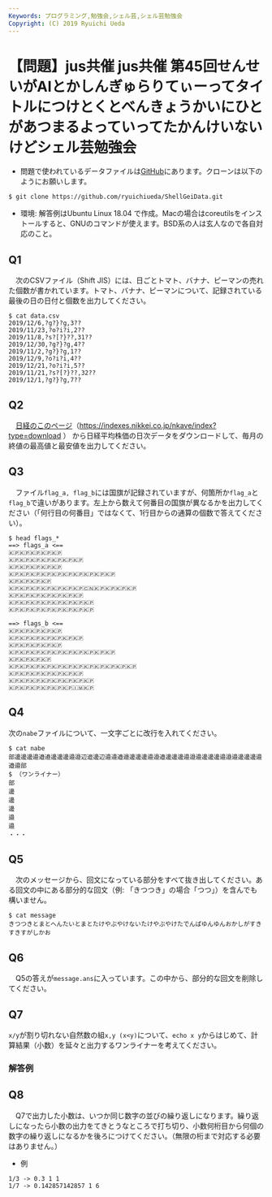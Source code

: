 ```yaml
---
Keywords: プログラミング,勉強会,シェル芸,シェル芸勉強会
Copyright: (C) 2019 Ryuichi Ueda
---
```


# 【問題】jus共催 jus共催 第45回せんせいがAIとかしんぎゅらりてぃーってタイトルにつけとくとべんきょうかいにひとがあつまるよっていってたかんけいないけどシェル芸勉強会

* 問題で使われているデータファイルは[GitHub](https://github.com/ryuichiueda/ShellGeiData/tree/master/vol.45)にあります。クローンは以下のようにお願いします。

```bash
$ git clone https://github.com/ryuichiueda/ShellGeiData.git
```


* 環境: 解答例はUbuntu Linux 18.04 で作成。Macの場合はcoreutilsをインストールすると、GNUのコマンドが使えます。BSD系の人は玄人なので各自対応のこと。

## Q1

　次のCSVファイル（Shift JIS）には、日ごとトマト、バナナ、ピーマンの売れた個数が書かれています。トマト、バナナ、ピーマンについて、記録されている最後の日の日付と個数を出力してください。

```
$ cat data.csv
2019/12/6,?g?}?g,3??
2019/11/23,?o?i?i,2??
2019/11/8,?s?[?}??,31??
2019/12/30,?g?}?g,4??
2019/11/2,?g?}?g,1??
2019/12/9,?o?i?i,4??
2019/12/21,?o?i?i,5??
2019/11/21,?s?[?}??,32??
2019/12/1,?g?}?g,7??
```

## Q2

　[日経のこのページ](https://indexes.nikkei.co.jp/nkave/index?type=download)（https://indexes.nikkei.co.jp/nkave/index?type=download ）
から日経平均株価の日次データをダウンロードして、毎月の終値の最高値と最安値を出力してください。


## Q3

　ファイル`flag_a, flag_b`には国旗が記録されていますが、何箇所か`flag_a`と`flag_b`で違いがあります。左上から数えて何番目の国旗が異なるかを出力してください（「何行目の何番目」ではなくて、1行目からの通算の個数で答えてください）。


```
$ head flags_*
==> flags_a <==
🇰🇵🇰🇵🇰🇵🇰🇵🇰🇵
🇰🇵🇰🇵🇰🇵🇰🇵🇰🇵🇰🇵🇰🇵
🇰🇵🇰🇵🇰🇵🇰🇵🇰🇵
🇰🇵🇰🇵🇰🇵🇰🇵🇰🇵🇰🇵🇰🇵🇰🇵🇰🇵🇰🇵
🇰🇵🇰🇵🇰🇵🇰🇵
🇰🇵🇰🇵🇰🇵🇰🇵🇰🇵🇰🇵🇰🇵🇨🇳🇰🇵🇰🇵🇰🇵🇰🇵
🇰🇵🇰🇵🇰🇵🇰🇵🇰🇵🇰🇵🇰🇵
🇰🇵🇰🇵🇰🇵🇰🇵🇰🇵🇰🇵🇰🇵🇰🇵
🇰🇵🇰🇵🇰🇵🇰🇵🇰🇵🇰🇵🇰🇵🇰🇵

==> flags_b <==
🇰🇵🇰🇵🇰🇵🇰🇵🇰🇵
🇰🇵🇰🇵🇰🇵🇰🇵🇰🇵🇰🇵🇰🇵
🇰🇵🇰🇵🇰🇵🇰🇵🇰🇵
🇰🇵🇰🇵🇰🇵🇰🇵🇰🇵🇰🇵🇰🇵🇰🇵🇰🇵🇰🇵
🇰🇵🇰🇵🇰🇵🇰🇵
🇰🇵🇰🇵🇰🇵🇰🇵🇰🇵🇰🇵🇰🇵🇰🇵🇰🇵🇰🇵🇰🇵🇰🇵
🇰🇵🇰🇵🇰🇵🇰🇵🇰🇵🇰🇵🇰🇵
🇰🇵🇰🇵🇰🇵🇰🇵🇰🇵🇰🇵🇰🇵🇰🇵
🇰🇵🇰🇵🇰🇵🇰🇵🇰🇵🇰🇵🇮🇲🇰🇵
```

## Q4 

 次の`nabe`ファイルについて、一文字ごとに改行を入れてください。

```
$ cat nabe
部邊邊󠄓邊󠄓邉邉󠄊邉󠄂邊邊󠄓邊󠄓邉邉󠄆辺邉󠄄邊辺󠄀邉邉󠄈邉󠄊邉󠄌邊邊󠄓邊󠄓邉邉󠄆邉󠄊邊邊󠄓邊󠄓邉邉󠄆邉󠄘邊邊󠄓邊󠄓邉邉󠄆邉󠄕邊邊󠄓邊󠄓邉邉󠄊邉󠄓部
$ （ワンライナー）
部
邊
邊
邊
邉
邉
・・・
```

## Q5

　次のメッセージから、回文になっている部分をすべて抜き出してください。ある回文の中にある部分的な回文（例: 「きつつき」の場合「つつ」）を含んでも構いません。

```
$ cat message
きつつきとまとへんたいとまとたけやぶやけないたけやぶやけたでんぱゆんゆんおかしがすきすきすがしかお
```

## Q6

　Q5の答えが`message.ans`に入っています。この中から、部分的な回文を削除してください。



## Q7

`x/y`が割り切れない自然数の組`x,y (x<y)`について、`echo x y`からはじめて、計算結果（小数）を延々と出力するワンライナーを考えてください。

### 解答例


## Q8

　Q7で出力した小数は、いつか同じ数字の並びの繰り返しになります。繰り返しになったら小数の出力をてきとうなところで打ち切り、小数何桁目から何個の数字の繰り返しになるかを後ろにつけてください。（無限の桁まで対応する必要はありません。）

* 例

```
1/3 -> 0.3 1 1
1/7 -> 0.142857142857 1 6
```

